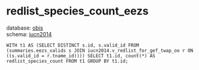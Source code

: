# redlist_species_count_eezs
database: [obis](../)  
schema: [iucn2014](iucn2014)  

    WITH t1 AS (SELECT DISTINCT s.id, s.valid_id FROM (summaries.eezs_valids s JOIN iucn2014.v_redlist_for_gef_twap_oo r ON ((s.valid_id = r.tname_id)))) SELECT t1.id, count(*) AS redlist_species_count FROM t1 GROUP BY t1.id;